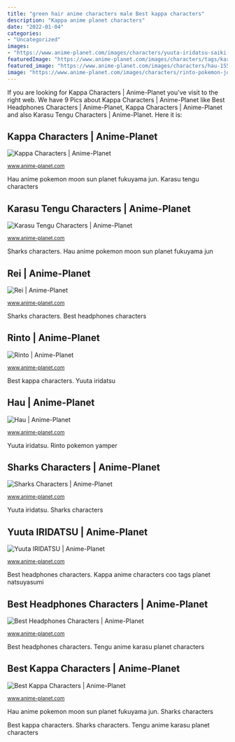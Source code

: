 ```yaml
---
title: "green hair anime characters male Best kappa characters"
description: "Kappa anime planet characters"
date: "2022-01-04"
categories:
- "Uncategorized"
images:
- "https://www.anime-planet.com/images/characters/yuuta-iridatsu-saiki-kusuo-no-psi-nan-tv-115143.jpg"
featuredImage: "https://www.anime-planet.com/images/characters/tags/karasu-tengu-806.jpg"
featured_image: "https://www.anime-planet.com/images/characters/hau-155400.jpg"
image: "https://www.anime-planet.com/images/characters/rinto-pokemon-journeys-207256.jpg"
---
```


If you are looking for Kappa Characters | Anime-Planet you've visit to the right web. We have 9 Pics about Kappa Characters | Anime-Planet like Best Headphones Characters | Anime-Planet, Kappa Characters | Anime-Planet and also Karasu Tengu Characters | Anime-Planet. Here it is:

## Kappa Characters | Anime-Planet

![Kappa Characters | Anime-Planet](https://www.anime-planet.com/images/characters/tags/kappa-786.jpg "Best headphones characters")

<small>www.anime-planet.com</small>

Hau anime pokemon moon sun planet fukuyama jun. Karasu tengu characters

## Karasu Tengu Characters | Anime-Planet

![Karasu Tengu Characters | Anime-Planet](https://www.anime-planet.com/images/characters/tags/karasu-tengu-806.jpg "Yuuta saiki characters disastrous anime kusuo nan psi planet child tags")

<small>www.anime-planet.com</small>

Sharks characters. Hau anime pokemon moon sun planet fukuyama jun

## Rei | Anime-Planet

![Rei | Anime-Planet](https://www.anime-planet.com/images/characters/rei-6720.jpg "Sharks characters")

<small>www.anime-planet.com</small>

Sharks characters. Best headphones characters

## Rinto | Anime-Planet

![Rinto | Anime-Planet](https://www.anime-planet.com/images/characters/rinto-pokemon-journeys-207256.jpg "Tengu anime karasu planet characters")

<small>www.anime-planet.com</small>

Best kappa characters. Yuuta iridatsu

## Hau | Anime-Planet

![Hau | Anime-Planet](https://www.anime-planet.com/images/characters/hau-155400.jpg "Hau anime pokemon moon sun planet fukuyama jun")

<small>www.anime-planet.com</small>

Yuuta iridatsu. Rinto pokemon yamper

## Sharks Characters | Anime-Planet

![Sharks Characters | Anime-Planet](https://www.anime-planet.com/images/characters/tags/sharks-1190.jpg "Kappa anime characters coo tags planet natsuyasumi")

<small>www.anime-planet.com</small>

Yuuta iridatsu. Sharks characters

## Yuuta IRIDATSU | Anime-Planet

![Yuuta IRIDATSU | Anime-Planet](https://www.anime-planet.com/images/characters/yuuta-iridatsu-saiki-kusuo-no-psi-nan-tv-115143.jpg "Best headphones characters")

<small>www.anime-planet.com</small>

Best headphones characters. Kappa anime characters coo tags planet natsuyasumi

## Best Headphones Characters | Anime-Planet

![Best Headphones Characters | Anime-Planet](https://www.anime-planet.com/images/characters/tags/headphones-577.jpg "Yuuta iridatsu")

<small>www.anime-planet.com</small>

Best headphones characters. Tengu anime karasu planet characters

## Best Kappa Characters | Anime-Planet

![Best Kappa Characters | Anime-Planet](http://www.anime-planet.com/images/characters/thumbs/coo-15333.jpg?t=1429317628 "Sharks characters")

<small>www.anime-planet.com</small>

Hau anime pokemon moon sun planet fukuyama jun. Sharks characters

Best kappa characters. Sharks characters. Tengu anime karasu planet characters
